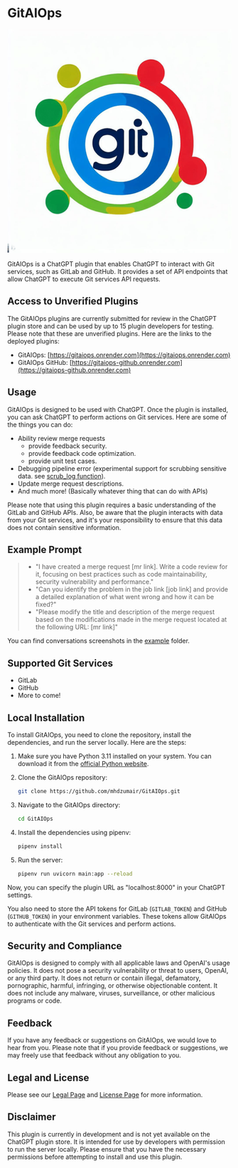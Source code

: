 # GitAIOps

![GitAIOps Logo](artifacts/logo.png)

GitAIOps is a ChatGPT plugin that enables ChatGPT to interact with Git services, such as GitLab and GitHub. It provides a set of API endpoints that allow ChatGPT to execute Git services API requests.

## Access to Unverified Plugins

The GitAIOps plugins are currently submitted for review in the ChatGPT plugin store and can be used by up to 15 plugin developers for testing. Please note that these are unverified plugins. Here are the links to the deployed plugins:

- GitAIOps: [https://gitaiops.onrender.com](https://gitaiops.onrender.com)
- GitAIOps GitHub: [https://gitaiops-github.onrender.com](https://gitaiops-github.onrender.com)

## Usage

GitAIOps is designed to be used with ChatGPT. Once the plugin is installed, you can ask ChatGPT to perform actions on Git services. Here are some of the things you can do:
- Ability review merge requests
  - provide feedback security.
  - provide feedback code optimization.
  - provide unit test cases.
- Debugging pipeline error (experimental support for scrubbing sensitive data. see [scrub_log function](https://github.com/mhdzumair/GitAIOps/blob/main/utils/log_scrubber.py#L26)).
- Update merge request descriptions.
- And much more! (Basically whatever thing that can do with APIs)

Please note that using this plugin requires a basic understanding of the GitLab and GitHub APIs. Also, be aware that the plugin interacts with data from your Git services, and it's your responsibility to ensure that this data does not contain sensitive information.

## Example Prompt
> - "I have created a merge request [mr link]. Write a code review for it, focusing on best practices such as code maintainability, security vulnerability and performance."
> - "Can you identify the problem in the job link [job link] and provide a detailed explanation of what went wrong and how it can be fixed?"
> - "Please modify the title and description of the merge request based on the modifications made in the merge request located at the following URL: [mr link]"

You can find conversations screenshots in the [example](artifacts/example) folder.


## Supported Git Services

- GitLab
- GitHub
- More to come!


## Local Installation

To install GitAIOps, you need to clone the repository, install the dependencies, and run the server locally. Here are the steps:

1. Make sure you have Python 3.11 installed on your system. You can download it from the [official Python website](https://www.python.org/downloads/).

2. Clone the GitAIOps repository:

    ```bash
    git clone https://github.com/mhdzumair/GitAIOps.git
    ```

3. Navigate to the GitAIOps directory:

    ```bash
    cd GitAIOps
    ```

4. Install the dependencies using pipenv:

    ```bash
    pipenv install
    ```

5. Run the server:

    ```bash
    pipenv run uvicorn main:app --reload
    ```

Now, you can specify the plugin URL as "localhost:8000" in your ChatGPT settings. 

You also need to store the API tokens for GitLab (`GITLAB_TOKEN`) and GitHub (`GITHUB_TOKEN`) in your environment variables. These tokens allow GitAIOps to authenticate with the Git services and perform actions.


## Security and Compliance

GitAIOps is designed to comply with all applicable laws and OpenAI's usage policies. It does not pose a security vulnerability or threat to users, OpenAI, or any third party. It does not return or contain illegal, defamatory, pornographic, harmful, infringing, or otherwise objectionable content. It does not include any malware, viruses, surveillance, or other malicious programs or code.

## Feedback

If you have any feedback or suggestions on GitAIOps, we would love to hear from you. Please note that if you provide feedback or suggestions, we may freely use that feedback without any obligation to you.

## Legal and License

Please see our [Legal Page](/legal.md) and [License Page](/license.md) for more information.

## Disclaimer

This plugin is currently in development and is not yet available on the ChatGPT plugin store. It is intended for use by developers with permission to run the server locally. Please ensure that you have the necessary permissions before attempting to install and use this plugin.
